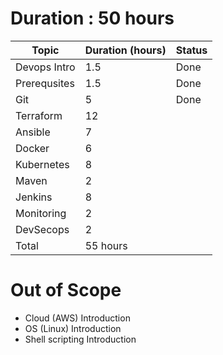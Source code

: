# Duration : 50 hours
| Topic              | Duration (hours) | Status |
| -------------------| ---------------- | ------ |
| Devops Intro       | 1.5              | Done   |
| Prerequsites       | 1.5              | Done   |
| Git                | 5                | Done   |
| Terraform          | 12               |        |
| Ansible            | 7                |        |
| Docker             | 6                |        |
| Kubernetes         | 8                |        |
| Maven              | 2                |        |
| Jenkins            | 8                |        |
| Monitoring         | 2                |        |
| DevSecops          | 2                |        |
| Total              | 55 hours         |        |

# Out of Scope
* Cloud (AWS) Introduction
* OS (Linux) Introduction
* Shell scripting Introduction
